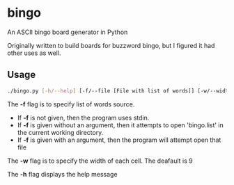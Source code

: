 bingo
=====

An ASCII bingo board generator in Python

Originally written to build boards for buzzword bingo, but I figured it had other uses as well.

## Usage 

``` bash
./bingo.py [-h/--help] [-f/--file [File with list of words]] [-w/--width <Cell Width>]
```

The **-f** flag is to specify list of words source. 
* If **-f** is not given, then the program uses stdin. 
* If **-f** is given without an argument, then it attempts to open 'bingo.list' in the current working directory. 
* If **-f** is given with an argument, then the program will attempt open that file

The **-w** flag is to specify the width of each cell. The deafault is 9

The **-h** flag displays the help message
